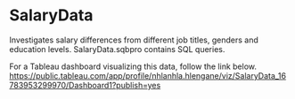 # SalaryData
Investigates salary differences from different job titles, genders and education levels.
SalaryData.sqbpro contains SQL queries. 

For a Tableau dashboard visualizing this data, follow the link below.
https://public.tableau.com/app/profile/nhlanhla.hlengane/viz/SalaryData_16783953299970/Dashboard1?publish=yes 

 

